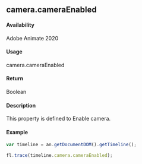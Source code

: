 ## camera.cameraEnabled	

#### Availability

Adobe Animate 2020

#### Usage

camera.cameraEnabled	

#### Return

Boolean

#### Description

This property is defined to Enable camera.

#### Example

```javascript
var timeline = an.getDocumentDOM().getTimeline();

fl.trace(timeline.camera.cameraEnabled);
```